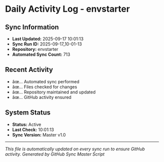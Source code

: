 ﻿# Daily Activity Log - envstarter

## Sync Information
- **Last Updated:** 2025-09-17 10:01:13
- **Sync Run ID:** 2025-09-17_10-01-13
- **Repository:** envstarter
- **Automated Sync Count:** 713

## Recent Activity
- âœ… Automated sync performed
- âœ… Files checked for changes
- âœ… Repository maintained and updated
- âœ… GitHub activity ensured

## System Status
- **Status:** Active
- **Last Check:** 10:01:13
- **Sync Version:** Master v1.0

---
*This file is automatically updated on every sync run to ensure GitHub activity.*
*Generated by GitHub Sync Master Script*
